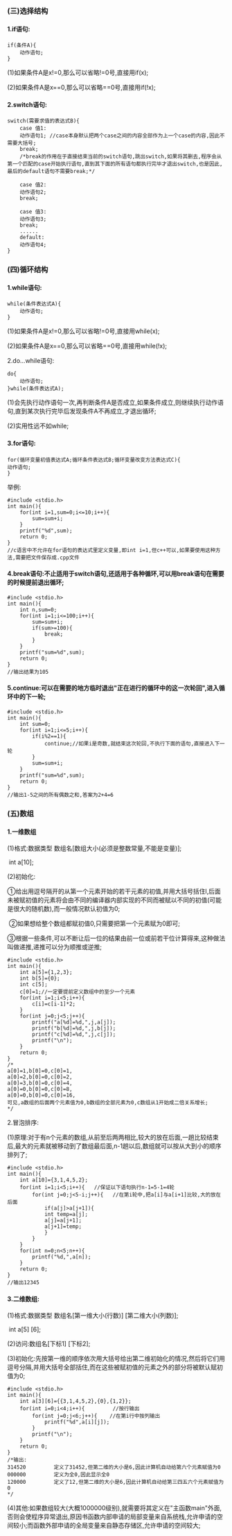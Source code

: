 ### (三)选择结构

#### 1.if语句:

```
if(条件A){
    动作语句;
}
```

(1)如果条件A是x!=0,那么可以省略!=0号,直接用if(x);

(2)如果条件A是x==0,那么可以省略==0号,直接用if(!x);

#### 2.switch语句:

```
switch(需要求值的表达式B){
    case 值1:
    动作语句1; //case本身默认把两个case之间的内容全部作为上一个case的内容,因此不需要大括号;
    break;
    /*break的作用在于直接结束当前的switch语句,跳出switch,如果将其删去,程序会从第一个匹配的case开始执行语句,直到其下面的所有语句都执行完毕才退出switch,也是因此,最后的default语句不需要break;*/
    
    case 值2:
    动作语句2;
    break;
    
    case 值3:
    动作语句3;
    break;
    ......
    default:
    动作语句4;
}
```

### (四)循环结构

#### 1.while语句:

```
while(条件表达式A){
    动作语句;
}
```

(1)如果条件A是x!=0,那么可以省略!=0号,直接用while(x);

(2)如果条件A是x==0,那么可以省略==0号,直接用while(!x);

2.do...while语句:

```
do{
    动作语句;
}while(条件表达式A);
```

(1)会先执行动作语句一次,再判断条件A是否成立,如果条件成立,则继续执行动作语句,直到某次执行完毕后发现条件A不再成立,才退出循环;

(2)实用性远不如while;

#### 3.for语句:

```
for(循环变量初值表达式A;循环条件表达式B;循环变量改变方法表达式C){
动作语句;
}
```

举例:

```
#include <stdio.h>
int main(){
	for(int i=1,sum=0;i<=10;i++){
		sum=sum+i;
	}
	printf("%d",sum);
	return 0;
}
//c语言中不允许在for语句的表达式里定义变量,即int i=1,但c++可以,如果要使用这种方法,需要把文件保存成.cpp文件
```

#### 4.break语句:不止适用于switch语句,还适用于各种循环,可以用break语句在需要的时候提前退出循环;

```
#include <stdio.h>
int main(){
	int n,sum=0;
	for(int i=1;i<=100;i++){
		sum=sum+i;
		if(sum>=100){
			break;
		}
	}
	printf("sum=%d",sum);
	return 0;
}
//输出结果为105
```

#### 5.continue:可以在需要的地方临时退出"正在进行的循环中的这一次轮回",进入循环中的下一轮;

```
#include <stdio.h>
int main(){
	int sum=0;
	for(int i=1;i<=5;i++){
		if(i%2==1){
			continue;//如果i是奇数,就结束这次轮回,不执行下面的语句,直接进入下一轮
		}
		sum=sum+i;
	}
	printf("sum=%d",sum);
	return 0;
}
//输出1-5之间的所有偶数之和,答案为2+4=6
```

### (五)数组

#### 1.一维数组

(1)格式:数据类型 数组名[数组大小(必须是整数常量,不能是变量)];

​             int a[10];

(2)初始化:

​    ①给出用逗号隔开的从第一个元素开始的若干元素的初值,并用大括号括住l,后面未被赋初值的元素将会由不同的编译器内部实现的不同而被赋以不同的初值(可能是很大的随机数),而一般情况默认初值为0;

​    ②如果想给整个数组都赋初值0,只需要把第一个元素赋为0即可;

​    ③根据一些条件,可以不断让后一位的结果由前一位或前若干位计算得来,这种做法叫做递推,递推可以分为顺推或逆推;

```
#include <stdio.h>
int main(){
	int a[5]={1,2,3};
	int b[5]={0};
	int c[5];
	c[0]=1;//一定要提前定义数组中的至少一个元素
	for(int i=1;i<5;i++){
		c[i]=c[i-1]*2;
	}
    for(int j=0;j<5;j++){
		printf("a[%d]=%d,",j,a[j]);
		printf("b[%d]=%d,",j,b[j]);
		printf("c[%d]=%d,",j,c[j]);
		printf("\n");
	}
	return 0;
}
/*
a[0]=1,b[0]=0,c[0]=1,
a[0]=2,b[0]=0,c[0]=2,
a[0]=3,b[0]=0,c[0]=4,
a[0]=0,b[0]=0,c[0]=8,
a[0]=0,b[0]=0,c[0]=16,
可见,a数组的后面两个元素值为0,b数组的全部元素为0,c数组从1开始成二倍关系增长;
*/
```

2.冒泡排序:

(1)原理:对于有n个元素的数组,从前至后两两相比,较大的放在后面,一趟比较结束后,最大的元素就被移动到了数组最后面,n-1趟以后,数组就可以按从大到小的顺序排列了;

```
#include <stdio.h>
int main(){
	int a[10]={3,1,4,5,2};
	for(int i=1;i<5;i++){   //保证以下语句执行n-1=5-1=4轮
		for(int j=0;j<5-i;j++){   //在第i轮中,把a[i]与a[i+1]比较,大的放在后面
			if(a[j]>a[j+1]){
			int temp=a[j];
			a[j]=a[j+1];
			a[j+1]=temp;
			}
		}
	}
    for(int n=0;n<5;n++){
		printf("%d,",a[n]);
	}
	return 0;
}
//输出12345
```

#### 3.二维数组:

(1)格式:数据类型 数组名[第一维大小(行数)] [第二维大小(列数)];

​            int a[5] [6];

(2)访问:数组名[下标1] [下标2];

(3)初始化:先按第一维的顺序依次用大括号给出第二维初始化的情况,然后将它们用逗号分隔,并用大括号全部括住,而在这些被赋初值的元素之外的部分将被默认赋初值为0;

```
#include <stdio.h>
int main(){
	int a[3][6]={{3,1,4,5,2},{0},{1,2}};
	for(int i=0;i<4;i++){         //按行输出
		for(int j=0;j<6;j++){    //在第i行中按列输出
			printf("%d",a[i][j]);
		}
		printf("\n");
	}
	return 0;
}
/*输出:
314520         定义了31452,但第二维的大小是6,因此计算机自动给第六个元素赋值为0
000000         定义为全0,因此显示全0
120000         定义了12,但第二维的大小是6,因此计算机自动给第三四五六个元素赋值为0
*/
```

(4)其他:如果数组较大(大概1000000级别),就需要将其定义在"主函数main"外面,否则会使程序异常退出,原因书函数内部申请的局部变量来自系统栈,允许申请的空间较小;而函数外部申请的全局变量来自静态存储区,允许申请的空间较大;

